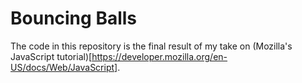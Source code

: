 # Bouncing Balls
The code in this repository is the final result of my take on (Mozilla's JavaScript tutorial)[https://developer.mozilla.org/en-US/docs/Web/JavaScript].